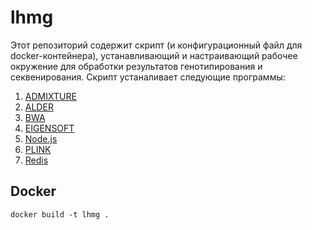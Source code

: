 # lhmg
Этот репозиторий содержит скрипт (и конфигурационный файл для docker-контейнера), устанавливающий и настраивающий рабочее окружение
для обработки результатов генотипирования и секвенирования. Скрипт устаналивает следующие программы:

1. [ADMIXTURE](http://www.genetics.ucla.edu/software/admixture/download.html)
2. [ALDER](http://groups.csail.mit.edu/cb/alder/)
3. [BWA](https://github.com/lh3/bwa)
4. [EIGENSOFT](https://www.hsph.harvard.edu/alkes-price/software/)
5. [Node.js](https://nodejs.org/en/)
6. [PLINK](https://www.cog-genomics.org/plink2)
7. [Redis](http://redis.io)

## Docker
```
docker build -t lhmg .
```